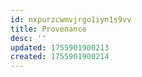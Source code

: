 ```yaml
---
id: nxpurzcwmvjrgo1iyn1s9vv
title: Provenance
desc: ''
updated: 1755901900213
created: 1755901900214
---
```

